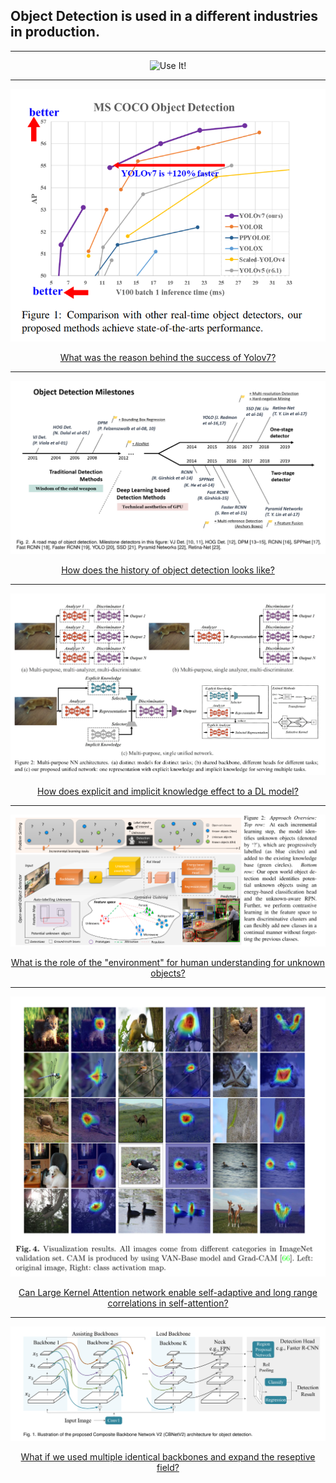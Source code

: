 ## Object Detection is used in a different industries in production.

---

<p align="center">
  <img src="https://www.exposit.com/wp-content/uploads/2020/07/Traffic_analysis_Exposit.width-800.png" title="Use It!"/>
</p>

---

<p align="center">
  <img src="https://github.com/kantarcise/notebook/blob/master/Object%20Detection/img/yolov7.png" title="v8 is not here yet."/>
</p>

<div align="center">
  <a href="https://github.com/kantarcise/notebook/blob/master/Object%20Detection/2207.02696.pdf">What was the reason behind the success of Yolov7?</a>
</div>

---

<p align="center">
  <img src="img/20years.png">
</p>

<div align="center">
  <a href="https://github.com/kantarcise/notebook/blob/master/Object%20Detection/(Object%20Detection%20in%2020%20Years)1905.05055.pdf">How does the history of object detection looks like?</a>
</div>

---

<p align="center">
  <img src="img/multipurpose.png">
</p>

<div align="center">
  <a href="https://github.com/kantarcise/notebook/blob/master/Behavioral%20Science/behaviour_review_theory.pdf">How does explicit and implicit knowledge effect to a DL model?</a>  
</div>


---

<p align="center">
  <img src="img/openworld.png">
</p>

<div align="center">
  <a href="https://github.com/kantarcise/notebook/blob/master/Object%20Detection/2103.02603.pdf">What is the role of the "environment" for human understanding for unknown objects?</a> 
</div>


---

<p align="center">
  <img src="img/visualattentionnetwork.png">
</p>

<div align="center">
  <a href="https://github.com/kantarcise/notebook/blob/master/Object%20Detection/2202.09741v1.pdf">Can Large Kernel Attention network enable self-adaptive and long range correlations in self-attention?</a> 
</div>



---

<p align="center">
  <img src="img/cbnetv2.png">
</p>

<div align="center">
  <a href="https://github.com/kantarcise/notebook/blob/master/Object%20Detection/CBNetV2:%20A%20Composite%20Backbone%20Network%20Architecture%20for%20Object%20Detection.pdf">What if we used multiple identical backbones and expand the reseptive field?</a> 
</div>

